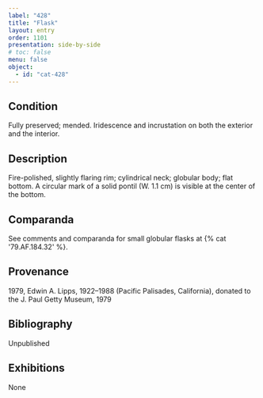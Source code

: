 ```yaml
---
label: "428"
title: "Flask"
layout: entry
order: 1101
presentation: side-by-side
# toc: false
menu: false
object:
  - id: "cat-428"
---
```


## Condition

Fully preserved; mended. Iridescence and incrustation on both the exterior and the interior.

## Description

Fire-polished, slightly flaring rim; cylindrical neck; globular body; flat bottom. A circular mark of a solid pontil (W. 1.1 cm) is visible at the center of the bottom.

## Comparanda

See comments and comparanda for small globular flasks at {% cat '79.AF.184.32' %}.

## Provenance

1979, Edwin A. Lipps, 1922–1988 (Pacific Palisades, California), donated to the J. Paul Getty Museum, 1979

## Bibliography

Unpublished

## Exhibitions

None
